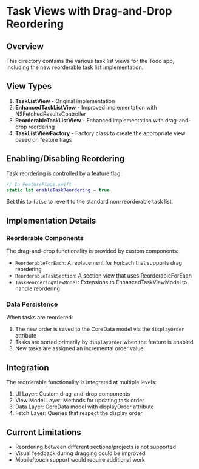 # Task Views with Drag-and-Drop Reordering

## Overview

This directory contains the various task list views for the Todo app, including the new reorderable task list implementation.

## View Types

1. **TaskListView** - Original implementation
2. **EnhancedTaskListView** - Improved implementation with NSFetchedResultsController
3. **ReorderableTaskListView** - Enhanced implementation with drag-and-drop reordering
4. **TaskListViewFactory** - Factory class to create the appropriate view based on feature flags

## Enabling/Disabling Reordering

Task reordering is controlled by a feature flag:

```swift
// In FeatureFlags.swift
static let enableTaskReordering = true
```

Set this to `false` to revert to the standard non-reorderable task list.

## Implementation Details

### Reorderable Components

The drag-and-drop functionality is provided by custom components:

- `ReorderableForEach`: A replacement for ForEach that supports drag reordering
- `ReorderableTaskSection`: A section view that uses ReorderableForEach
- `TaskReorderingViewModel`: Extensions to EnhancedTaskViewModel to handle reordering

### Data Persistence

When tasks are reordered:

1. The new order is saved to the CoreData model via the `displayOrder` attribute
2. Tasks are sorted primarily by `displayOrder` when the feature is enabled
3. New tasks are assigned an incremental order value

## Integration

The reorderable functionality is integrated at multiple levels:

1. UI Layer: Custom drag-and-drop components
2. View Model Layer: Methods for updating task order
3. Data Layer: CoreData model with displayOrder attribute
4. Fetch Layer: Queries that respect the display order

## Current Limitations

- Reordering between different sections/projects is not supported
- Visual feedback during dragging could be improved
- Mobile/touch support would require additional work

